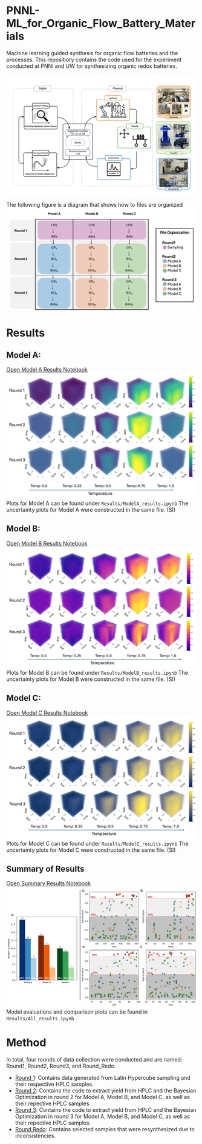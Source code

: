 # PNNL-ML_for_Organic_Flow_Battery_Materials
Machine learning guided synthesis for organic flow batteries and the processes.
This repositiory contains the code used for the experiment conducted at PNNl and UW for synthesizing organic redox batteries.

![File](figures/Figure1_OfficialStage.png)

The following figure is a diagram that shows how to files are organized
![File](figures/file_structure.png)

# Results 
## Model A:
[Open Model A Results Notebook](Results/ModelA_results.ipynb)
![File](figures/ModelA.png)
Plots for Model A can be found under ```Results/ModelA_results.ipynb```
The uncertainty plots for Model A were constructed in the same file. (SI)

## Model B:
[Open Model B Results Notebook](Results/ModelB_results.ipynb)
![File](figures/ModelB.png)
Plots for Model B can be found under ```Results/ModelB_results.ipynb```
The uncertainty plots for Model B were constructed in the same file. (SI)

## Model C: 
[Open Model C Results Notebook](Results/ModelC_results.ipynb)
![File](figures/ModelC.png)
Plots for Model C can be found under ```Results/ModelC_results.ipynb```
The uncertainty plots for Model C were constructed in the same file. (SI)

## Summary of Results
[Open Summary Results Notebook](Results/All_results.ipynb)
![File](figures/ResultsSummary.png)
Model evaluations and comparison plots can be found in ```Results/All_results.ipynb```

# Method
In total, four rounds of data collection were conducted and are named: Round1, Round2, Round3, and Round_Redo. 
- [Round 1](Round1): Contains data generated from Latin Hypercube sampling and their respective HPLC samples. 
- [Round 2](Round2): Contains the code to extract yield from HPLC and the Bayesian Optimization in round 2 for Model A, Model B, and Model C, as well as their repective HPLC samples. 
- [Round 3](Round3): Contains the code to extract yield from HPLC and the Bayesian Optimization in round 3 for Model A, Model B, and Model C, as well as their repective HPLC samples. 
- [Round Redo](Round_Redo): Contains selected samples that were resynthesized due to inconsistencies.